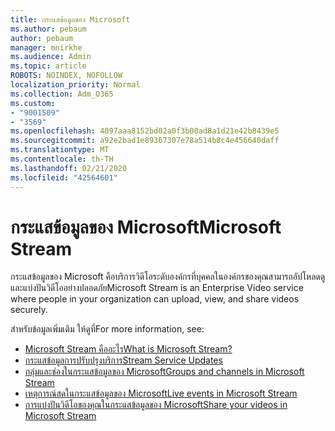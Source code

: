 ```yaml
---
title: กระแสข้อมูลของ Microsoft
ms.author: pebaum
author: pebaum
manager: mnirkhe
ms.audience: Admin
ms.topic: article
ROBOTS: NOINDEX, NOFOLLOW
localization_priority: Normal
ms.collection: Adm_O365
ms.custom:
- "9001509"
- "3569"
ms.openlocfilehash: 4097aaa8152bd02a0f3b00ad8a1d21e42b8439e5
ms.sourcegitcommit: a92e2bad1e89367307e78a514b8c4e456640daff
ms.translationtype: MT
ms.contentlocale: th-TH
ms.lasthandoff: 02/21/2020
ms.locfileid: "42564601"
---
```

# <a name="microsoft-stream"></a><span data-ttu-id="af6cb-102">กระแสข้อมูลของ Microsoft</span><span class="sxs-lookup"><span data-stu-id="af6cb-102">Microsoft Stream</span></span>

<span data-ttu-id="af6cb-103">กระแสข้อมูลของ Microsoft คือบริการวิดีโอระดับองค์กรที่บุคคลในองค์กรของคุณสามารถอัปโหลดดูและแบ่งปันวิดีโออย่างปลอดภัย</span><span class="sxs-lookup"><span data-stu-id="af6cb-103">Microsoft Stream is an Enterprise Video service where people in your organization can upload, view, and share videos securely.</span></span> 

<span data-ttu-id="af6cb-104">สำหรับข้อมูลเพิ่มเติม ให้ดูที่</span><span class="sxs-lookup"><span data-stu-id="af6cb-104">For more information, see:</span></span>

- [<span data-ttu-id="af6cb-105">Microsoft Stream คืออะไร</span><span class="sxs-lookup"><span data-stu-id="af6cb-105">What is Microsoft Stream?</span></span>](https://docs.microsoft.com/en-us/stream/overview)
- [<span data-ttu-id="af6cb-106">กระแสข้อมูลการปรับปรุงบริการ</span><span class="sxs-lookup"><span data-stu-id="af6cb-106">Stream Service Updates</span></span>](https://techcommunity.microsoft.com/t5/microsoft-stream-service-updates/bd-p/StreamAnnouncements)
- [<span data-ttu-id="af6cb-107">กลุ่มและช่องในกระแสข้อมูลของ Microsoft</span><span class="sxs-lookup"><span data-stu-id="af6cb-107">Groups and channels in Microsoft Stream</span></span>](https://docs.microsoft.com/en-us/stream/groups-channels-organization)
- [<span data-ttu-id="af6cb-108">เหตุการณ์สดในกระแสข้อมูลของ Microsoft</span><span class="sxs-lookup"><span data-stu-id="af6cb-108">Live events in Microsoft Stream</span></span>](https://docs.microsoft.com/en-us/stream/live-event-overview)
- [<span data-ttu-id="af6cb-109">การแบ่งปันวิดีโอของคุณในกระแสข้อมูลของ Microsoft</span><span class="sxs-lookup"><span data-stu-id="af6cb-109">Share your videos in Microsoft Stream</span></span>](https://docs.microsoft.com/en-us/stream/portal-share-video)